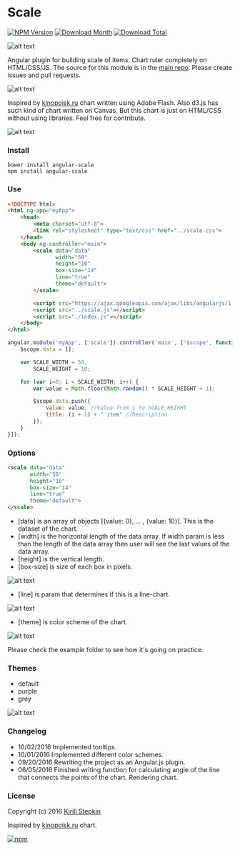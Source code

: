 # Scale

[![NPM Version](https://img.shields.io/npm/v/angular-scale.svg)](https://www.npmjs.com/package/angular-scale)
[![Download Month](https://img.shields.io/npm/dm/angular-scale.svg)](https://www.npmjs.com/package/angular-scale)
[![Download Total](https://img.shields.io/npm/dt/angular-scale.svg)](https://www.npmjs.com/package/angular-scale)

![alt text](https://raw.githubusercontent.com/kirillstepkin/scale/master/img/placeit1.jpg)

Angular plugin for building scale of items. Chart ruler completely on HTML/CSS/JS. The source for this module is in the [main repo](https://github.com/kirillstepkin/scale). Please create issues and pull requests.

![alt text](https://raw.githubusercontent.com/kirillstepkin/scale/master/img/output_eSVfyQ.gif)

Inspired by [kinopoisk.ru](https://www.kinopoisk.ru/) chart written using Adobe Flash. Also d3.js has such kind of chart written on Canvas. But this chart is just on HTML/CSS without using libraries. Feel free for contribute.

![alt text](https://raw.githubusercontent.com/kirillstepkin/scale/master/img/84d858c0af.png)

### Install

```
bower install angular-scale 
npm install angular-scale 
```

### Use

```html
<!DOCTYPE html>
<html ng-app="myApp">
	<head>
		<meta charset="utf-8">
		<link rel="stylesheet" type="text/css" href="../scale.css">
	</head>
	<body ng-controller="main">
		<scale data="data" 
			   width="50" 
			   height="10"
			   box-size="14"
			   line="true"
			   theme="default">
		</scale>

		<script src="https://ajax.googleapis.com/ajax/libs/angularjs/1.5.7/angular.min.js"></script>
		<script src="../scale.js"></script>
		<script src="./index.js"></script>
	</body>
</html>
```

```javascript
angular.module('myApp', ['scale']).controller('main', ['$scope', function($scope) {
	$scope.data = [];

	var SCALE_WIDTH = 50,
	    SCALE_HEIGHT = 10;

	for (var i=0; i < SCALE_WIDTH; i++) {
		var value = Math.floor(Math.random() * SCALE_HEIGHT + 1);

		$scope.data.push({
			value: value, //Value from 1 to SCALE_HEIGHT
			title: (i + 1) + " item" //Description
		});
	}
}]);
```

### Options

```html
<scale data="data" 
	   width="50" 
	   height="10"
	   box-size="14"
	   line="true"
	   theme="default">
</scale>
```

* [data] is an array of objects [{value: 0}, ... , {value: 10}]. This is the dataset of the chart.
* [width] is the horizontal length of the data array. If width param is less than the length of the data array then user will see the last values of the data array. 
* [height] is the vertical length.
* [box-size] is size of each box in pixels.

![alt text](https://raw.githubusercontent.com/kirillstepkin/scale/master/img/46cd396faa.jpg)

* [line] is param that determines if this is a line-chart.

![alt text](https://raw.githubusercontent.com/kirillstepkin/scale/master/img/a03def3092.jpg)

* [theme] is color scheme of the chart.

![alt text](https://raw.githubusercontent.com/kirillstepkin/scale/master/img/a657bab0f7.jpg)

Please check the example folder to see how it's going on practice.

### Themes

* default
* purple
* grey

![alt text](https://raw.githubusercontent.com/kirillstepkin/scale/master/img/024486fd94.jpg)

### Changelog

* 10/02/2016 Implemented tooltips.
* 10/01/2016 Implemented different color schemes.
* 09/20/2016 Rewriting the project as an Angular.js plugin.
* 06/05/2016 Finished writing function for calculating angle of the line that connects the points of the chart. Rendering chart.

### License

Copyright (c) 2016 [Kirill Stepkin](https://www.npmjs.com/~kirillstyopkin)

Inspired by [kinopoisk.ru](https://www.kinopoisk.ru/) chart.

[![npm](https://img.shields.io/npm/l/express.svg?maxAge=2592000)](https://github.com/kirillstepkin/scale)
